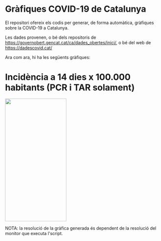 # Gràfiques COVID-19 de Catalunya
El repositori ofereix els codis per generar, de forma automàtica, gràfiques sobre la COVID-19 a Catalunya.

Les dades provenen, o bé dels repositoris de https://governobert.gencat.cat/ca/dades_obertes/inici/, o bé del web de https://dadescovid.cat/

Ara com ara, hi ha les següents gràfiques:

# Incidència a 14 dies x 100.000 habitants (PCR i TAR solament)

<img src="https://github.com/mcocam/COVID19_Catalunya/blob/main/Gr%C3%A0fiques/20220106_IA14_Cat.png "  width="200" height="400" />

NOTA: la resolució de la gràfica generada és dependent de la resolució del monitor que executa l'script.
